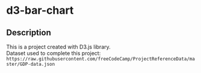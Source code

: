 # d3-bar-chart
## Description

This is a project created with D3.js library.  
Dataset used to complete this project: `https://raw.githubusercontent.com/freeCodeCamp/ProjectReferenceData/master/GDP-data.json`
